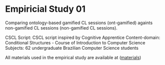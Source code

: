 Empiricial Study 01
===================

Comparing ontology-based gamified CL sessions (ont-gamified) againts non-gamified CL sessions (non-gamified CL sessions).

CSCL Script: CSCL script inspired by Cognitive Apprentice
Content-domain: Conditional Structures - Course of Introduction to Computer Science
Subjects: 62 undergraduate Brazilian Computer Science students

All materials used in the empirical study are available at ([materials](materials/))

